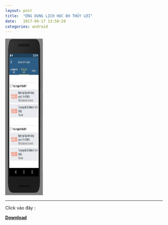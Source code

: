 ```yaml
---
layout: post
title:  "ỨNG DỤNG LỊCH HỌC ĐH THỦY LỢI"
date:   2017-09-17 13:50:29
categories: android
---
```

<img width="120px" height="500px" src="/static/projects/app_tlu.jpg" alt="ERROR" />
<hr>
<p>Click vào đây : </p><b><a href="http://luongchung.me/app/lichhocTLU.apk" >Download</a></b>